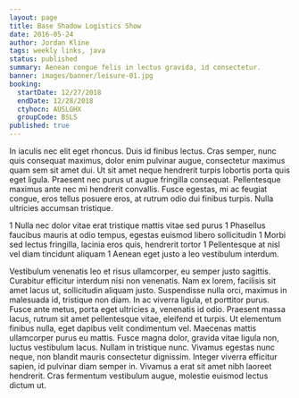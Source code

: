 ```yaml
---
layout: page
title: Base Shadow Logistics Show
date: 2016-05-24
author: Jordan Kline
tags: weekly links, java
status: published
summary: Aenean congue felis in lectus gravida, id consectetur.
banner: images/banner/leisure-01.jpg
booking:
  startDate: 12/27/2018
  endDate: 12/28/2018
  ctyhocn: AUSLGHX
  groupCode: BSLS
published: true
---
```

In iaculis nec elit eget rhoncus. Duis id finibus lectus. Cras semper, nunc quis consequat maximus, dolor enim pulvinar augue, consectetur maximus quam sem sit amet dui. Ut sit amet neque hendrerit turpis lobortis porta quis eget ligula. Praesent nec purus ut augue fringilla consequat. Pellentesque maximus ante nec mi hendrerit convallis. Fusce egestas, mi ac feugiat congue, eros tellus posuere eros, at rutrum odio dui finibus turpis. Nulla ultricies accumsan tristique.

1 Nulla nec dolor vitae erat tristique mattis vitae sed purus
1 Phasellus faucibus mauris at odio tempus, egestas euismod libero sollicitudin
1 Morbi sed lectus fringilla, lacinia eros quis, hendrerit tortor
1 Pellentesque at nisl vel diam tincidunt aliquam
1 Aenean eget justo a leo vestibulum interdum.

Vestibulum venenatis leo et risus ullamcorper, eu semper justo sagittis. Curabitur efficitur interdum nisi non venenatis. Nam ex lorem, facilisis sit amet lacus ut, sollicitudin aliquam justo. Suspendisse nulla orci, maximus in malesuada id, tristique non diam. In ac viverra ligula, et porttitor purus. Fusce ante metus, porta eget ultricies a, venenatis id odio. Praesent massa lacus, rutrum sit amet pellentesque vitae, eleifend et turpis. Ut elementum finibus nulla, eget dapibus velit condimentum vel. Maecenas mattis ullamcorper purus eu mattis. Fusce magna dolor, gravida vitae ligula non, luctus vestibulum lacus. Nullam in tristique nunc. Vivamus egestas nunc neque, non blandit mauris consectetur dignissim. Integer viverra efficitur sapien, id pulvinar diam semper in. Vivamus a erat sit amet nibh laoreet hendrerit. Cras fermentum vestibulum augue, molestie euismod lectus dictum ut.

